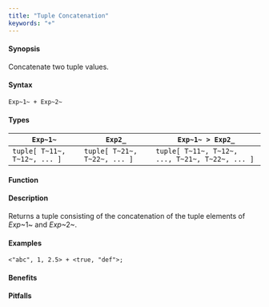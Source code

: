 ```yaml
---
title: "Tuple Concatenation"
keywords: "+"
---
```


#### Synopsis

Concatenate two tuple values.

#### Syntax

`Exp~1~ + Exp~2~`

#### Types


| `Exp~1~`                      |  `Exp2_`                      | `Exp~1~ > Exp2_`                                 |
| --- | --- | --- |
| `tuple[ T~11~, T~12~, ... ]` |  `tuple[ T~21~, T~22~, ... ]` | `tuple[ T~11~, T~12~, ..., T~21~, T~22~, ... ]` |


#### Function

#### Description

Returns a tuple consisting of the concatenation of the tuple elements of _Exp_~1~ and _Exp_~2~.

#### Examples

```rascal-shell
<"abc", 1, 2.5> + <true, "def">;
```

#### Benefits

#### Pitfalls

